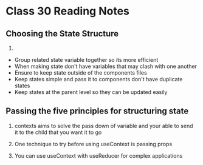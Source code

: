 # Class 30 Reading Notes

## Choosing the State Structure

1)

- Group related state variable together so its more efficient
- When making state don't have variables that may clash with one another
- Ensure to keep state outside of the components files
- Keep states simple and pass it to components don't have duplicate states
- Keep states at the parent level so they can be updated easily

## Passing the five principles for structuring state

1) contexts aims to solve the pass down of variable and your able to send it to the child that you want it to go

2) One technique to try before using useContext is passing props

3) You can use useContext with useReducer for complex applications
